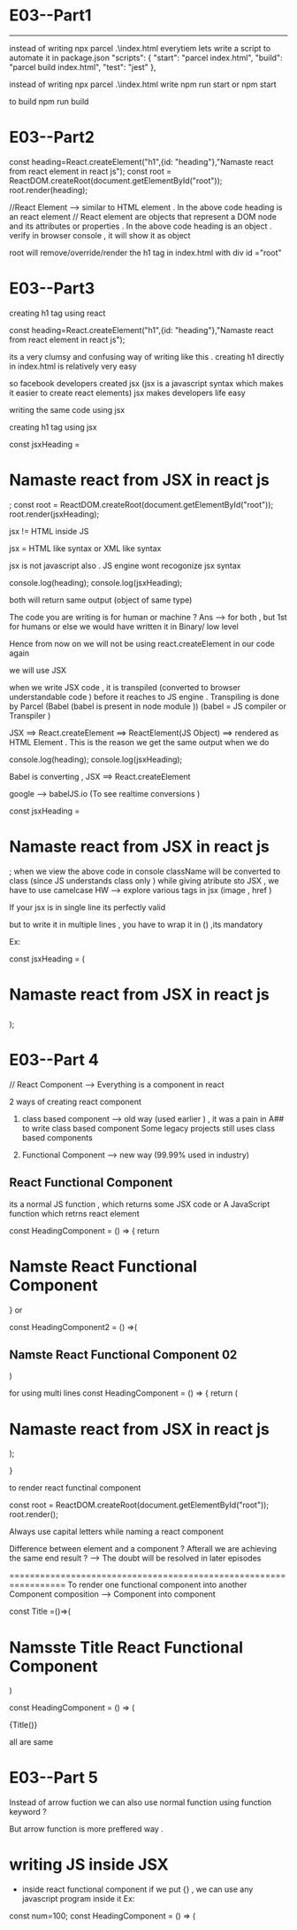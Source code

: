 
# E03--Part1
--------
instead of writing npx parcel .\index.html everytiem lets write a script to automate it
in package.json 
 "scripts": {
    "start": "parcel index.html",
    "build": "parcel build index.html",
    "test": "jest"
  },

instead of writing npx parcel .\index.html  write 
npm run start
or
npm start

to build 
npm run build 


# E03--Part2

const heading=React.createElement("h1",{id: "heading"},"Namaste react from react element in react js");
const root = ReactDOM.createRoot(document.getElementById("root"));
root.render(heading);
  


//React Element  --> similar to HTML element   . In the above code heading is an react element 
// React element are objects that represent a DOM node and its attributes or properties  . In the above code heading is an  object .
verify in browser console , it will show it as object

 root will remove/override/render the h1 tag in index.html with div id ="root"
 


# E03--Part3

creating h1 tag using react 

const heading=React.createElement("h1",{id: "heading"},"Namaste react from react element in react js");

its a very clumsy and confusing way of writing like this . creating h1 directly in index.html is relatively very easy 

so facebook developers created jsx (jsx is a javascript syntax which makes it easier to create react elements) 
jsx makes developers life easy 

writing the same code using jsx

creating h1 tag using jsx 


const jsxHeading = <h1 id="heading">Namaste react from JSX in react js</h1>;
const root = ReactDOM.createRoot(document.getElementById("root"));
root.render(jsxHeading);

jsx != HTML inside JS

jsx = HTML like syntax or XML like syntax

jsx is not javascript also . JS engine wont recogonize jsx syntax

console.log(heading);
console.log(jsxHeading);


both will return same output (object of same type)

The code you are writing is for human or machine ?
Ans --> for both , but 1st for humans or else we would have written it in Binary/ low level 

Hence from now on we will not be using react.createElement in our code again 

we will use JSX


when we write JSX code , it is transpiled (converted to browser understandable code ) before it reaches to JS engine .
Transpiling is done by Parcel (Babel (babel is present in node module ))  (babel = JS compiler or Transpiler )

JSX ==> React.createElement  ==> ReactElement(JS Object) ==> rendered as HTML Element . This is the reason we get the same output when we do 

 console.log(heading);
console.log(jsxHeading);

Babel is converting ,  JSX ==> React.createElement

google --> babelJS.io (To see realtime conversions )



const jsxHeading = <h1 id="heading" className="head">Namaste react from JSX in react js</h1>;
when we view the above code in console className will be converted to class (since JS understands class only )
while giving atribute sto JSX , we have to use camelcase
HW --> explore various tags in jsx (image , href )



If your jsx is in single line its perfectly valid

but to write it in multiple lines , you have to wrap it in () ,its mandatory 

Ex:

const jsxHeading = (<h1 id="heading" className="head">
  Namaste react from JSX in react js
  </h1>

);



# E03--Part 4


// React Component
  --> Everything is a component in react


  2 ways of creating react component 

  1) class based component  --> old way (used earlier ) , it was a pain in A## to write class based component 
      Some legacy projects still uses class based components

  2) Functional Component   --> new way   (99.99% used in industry)


React Functional Component 
--------------------------
its a normal JS function , which returns some JSX code
or 
A JavaScript function which retrns react element 



const HeadingComponent = () => {
 return <h1>Namste React Functional Component</h1>
    
}
 or 

 const HeadingComponent2 = () =>( <h2>Namste React Functional Component 02</h2>)
     
for using multi lines 
const HeadingComponent = () => {
  return (
    <h1 id="heading" className="head">
      Namaste react from JSX in react js
    </h1>
  );
    
}

to render react functinal component 


const root = ReactDOM.createRoot(document.getElementById("root"));
root.render(<HeadingComponent />);         

  
Always use capital letters while naming a react component

Difference between element and a component ? Afterall we are achieving the same end result ?
--> The doubt will be resolved in later episodes 


  =================================================================
To render one functional component into another 
Component composition --> Component into component 

const Title =()=>(
  <h1 className="head">
    Namsste Title React Functional Component
  </h1>
)



const HeadingComponent = () => (
  <div id="container">
    <Title/> 
    <h1 className="heading">Namste React Heading  Functional Component </h1>

  </div>
 
    
)

const root = ReactDOM.createRoot(document.getElementById("root"));

root.render(<HeadingComponent />);


interview Qs --> What is component composistion ?
The above code is called component composistion  
 Component inside component .

There are more ways to do this .
Instead of <Title/> , we can use 
 <Title></Title>
 {Title()}   
 
 all are same



# E03--Part 5

Instead of arrow fuction we can also use normal function using function keyword ? 

But arrow function is more preffered way .



# writing JS inside JSX
* inside react functional component if we put {} , we can use any javascript program inside it 
Ex:


const num=100;
const HeadingComponent = () => (
  <div id="container">
    <Title />
    <h1 className="heading">Namste React HeadingFunctional Component </h1>
    {
    num
    }

  </div>
 
    
)
In the output we will get the num also , num will also be rendered on our page 


if we do : 
 <h2>{num}</h2>   ---> we can also render the num variable in h2 tag 
 



  <h2>{num+200}</h2>    ---> will give output as 300 


    <h2>{console.log("vise")}</h2>          ---> will log the output in the console 


you can inject any js  code  inside {}

as soon as heading component is rendered , the code is executed 



* How to put react element in react component ?


const Title =(
  <h1 className="head">
    Title React Element
  </h1>
)



const num=100;
const HeadingComponent = () => (
  <div id="container">
    {Title}
    <h1 className="heading">Namste React HeadingFunctional Component </h1>
    
    <h2>{console.log("vise")}</h2>
    

  </div>
 
    
)

* How to put react element in react component ?

Here also , we simply need to pass our react element(title) inside {}
since element at the end of the day is a variable only 



* How to put react element inside react element 

same -> use {}

* You can also put functional component inside element 
inside the element , it needs to be written as <ComponentName/>  ---> You can play around with these 





# Cross Site Scripting

const data =api.getData(); --> suppose a maliciaous data is coming from  api  , it can infect our system ( can get access to our cookies )

This type of attack is known as cross site scripting 



const num=100;
const data =api.getData(); // api is a function that returns data
const HeadingComponent = () => (
  <div id="container">
    {Title}
    <h1 className="heading">Namste React HeadingFunctional Component </h1>
    
    <h2>{num}</h2>
    {data}

  </div>
 
    
)

const root = ReactDOM.createRoot(document.getElementById("root"));

root.render(<HeadingComponent />);

JSX will sanitize {data} , 
it prevents cross-site-scripting 